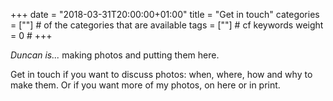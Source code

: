 +++
date = "2018-03-31T20:00:00+01:00"
title = "Get in touch"
categories = [""]    # of the categories that are available
tags = [""]          # cf keywords
weight = 0           # 
+++

*Duncan is...* making photos and putting them here.

Get in touch if you want to discuss photos: when, where, how and why to make them. Or if you want more of my photos, on here or in print.
